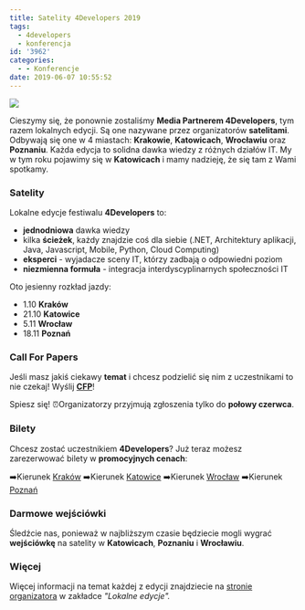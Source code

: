 ```yaml
---
title: Satelity 4Developers 2019
tags:
  - 4developers
  - konferencja
id: '3962'
categories:
  - - Konferencje
date: 2019-06-07 10:55:52
---
```


![](https://codecouple.pl/wp-content/uploads/2019/06/2-1024x536.jpg)

Cieszymy się, że ponownie zostaliśmy **Media Partnerem 4Developers**, tym razem lokalnych edycji. Są one nazywane przez organizatorów **satelitami**. Odbywają się one w 4 miastach: **Krakowie**, **Katowicach**, **Wrocławiu** oraz **Poznaniu**. Każda edycja to solidna dawka wiedzy z różnych działów IT. My w tym roku pojawimy się w **Katowicach** i mamy nadzieję, że się tam z Wami spotkamy.
<!-- more -->
### Satelity

Lokalne edycje festiwalu **4Developers** to:

*   **jednodniowa** dawka wiedzy
*   kilka **ścieżek**, każdy znajdzie coś dla siebie (.NET, Architektury aplikacji, Java, Javascript, Mobile, Python, Cloud Computing)
*   **eksperci** - wyjadacze sceny IT, którzy zadbają o odpowiedni poziom
*   **niezmienna formuła** - integracja interdyscyplinarnych społeczności IT

Oto jesienny rozkład jazdy:

*   1.10 **Kraków**
*   21.10 **Katowice**
*   5.11 **Wrocław**
*   18.11 **Poznań**

### Call For Papers

Jeśli masz jakiś ciekawy **temat** i chcesz podzielić się nim z uczestnikami to nie czekaj! Wyślij **[CFP](https://cfp.4developers.org.pl/cfp-lokalne-edycje/)**!

Spiesz się! ⏰Organizatorzy przyjmują zgłoszenia tylko do **połowy czerwca**.

### Bilety

Chcesz zostać uczestnikiem **4Developers**? Już teraz możesz zarezerwować bilety w **promocyjnych cenach**:

➡️Kierunek [Kraków](https://4developerskrakow2019.evenea.pl/) ➡️Kierunek [Katowice](https://4developerskatowice2019.evenea.pl/) ➡️Kierunek [Wrocław](https://4developerswroclaw2019.evenea.pl/) ➡️Kierunek [Poznań](https://4developerspoznan2019.evenea.pl/)

### Darmowe wejściówki

Śledźcie nas, ponieważ w najbliższym czasie będziecie mogli wygrać **wejściówkę** na satelity w **Katowicach**, **Poznaniu** i **Wrocławiu**.

### Więcej

Więcej informacji na temat każdej z edycji znajdziecie na [stronie organizatora](https://4developers.org.pl) w zakładce _"Lokalne edycje"._